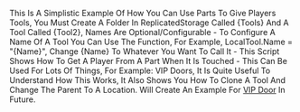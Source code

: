 This Is A Simplistic Example Of How You Can Use Parts To Give Players Tools, You Must Create A Folder In ReplicatedStorage Called {Tools} And A Tool Called {Tool2}, Names Are Optional/Configurable - To Configure A Name Of A Tool You Can Use The Function, For Example, LocalTool.Name = "{Name}", Change {Name} To Whatever You Want To Call It - This Script Shows How To Get A Player From A Part When It Is Touched - This Can Be Used For Lots Of Things, For Example: VIP Doors, It Is Quite Useful To Understand How This Works, It Also Shows You How To Clone A Tool And Change The Parent To A Location. Will Create An Example For <a href="https://github.com/wcv7/Roblox-GamePass-Door">VIP Door</a> In Future.
